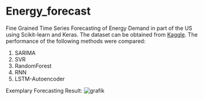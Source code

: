 # Energy_forecast
Fine Grained Time Series Forecasting of Energy Demand in part of the US using Scikit-learn and Keras.
The dataset can be obtained from [Kaggle](https://www.kaggle.com/robikscube/hourly-energy-consumption).
The performance of the following methods were compared:
1. SARIMA
2. SVR
3. RandomForest
4. RNN
5. LSTM-Autoencoder

Exemplary Forecasting Result:
![grafik](https://user-images.githubusercontent.com/75590579/167874801-5005404a-6d06-408a-874b-0f45991e98f5.png)

